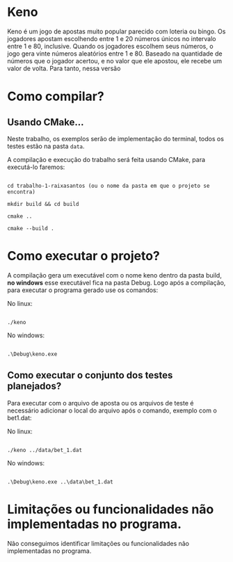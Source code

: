 # Keno

Keno é um jogo de apostas muito popular parecido com loteria ou bingo. Os jogadores apostam escolhendo entre 1 e 20 números únicos no intervalo entre 1 e 80, inclusive. Quando os jogadores escolhem seus números, o jogo gera vinte números aleatórios entre 1 e 80. Baseado na quantidade de números que o jogador acertou, e no valor que ele apostou, ele recebe um valor de volta.
Para tanto, nessa versão 
  

# Como compilar?

## Usando CMake...

Neste trabalho, os exemplos serão de implementação do terminal, todos os testes estão na pasta `data`.

  

A compilação e execução do trabalho será feita usando CMake, para executá-lo faremos:

  

```

cd trabalho-1-raixasantos (ou o nome da pasta em que o projeto se encontra)

mkdir build && cd build

cmake ..

cmake --build .

```

  

# Como executar o projeto?

A compilação gera um executável com o nome keno dentro da pasta build, __no windows__ esse executável fica na pasta Debug. Logo após a compilação, para executar o programa gerado use os comandos:

  

No linux:

```

./keno

```

No windows:

```

.\Debug\keno.exe

```

  

## Como executar o conjunto dos testes planejados?

Para executar com o arquivo de aposta ou os arquivos de teste é necessário adicionar o local do arquivo após o comando, exemplo com o bet1.dat:

  

No linux:

```

./keno ../data/bet_1.dat

```

No windows:

```

.\Debug\keno.exe ..\data\bet_1.dat

```

  

# Limitações ou funcionalidades não implementadas no programa.
Não conseguimos identificar limitações ou funcionalidades não implementadas no programa.